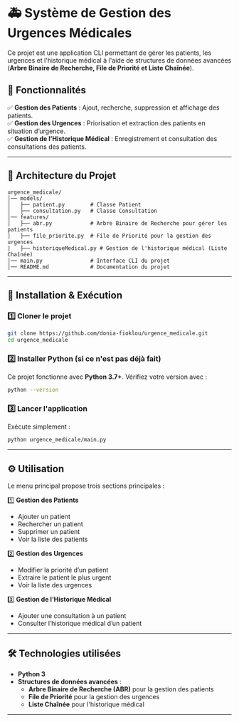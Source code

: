 
# 🚑 **Système de Gestion des Urgences Médicales**  

Ce projet est une application CLI permettant de gérer les patients, les urgences et l'historique médical à l'aide de structures de données avancées (**Arbre Binaire de Recherche, File de Priorité et Liste Chaînée**).  

## 📌 **Fonctionnalités**  
✅ **Gestion des Patients** : Ajout, recherche, suppression et affichage des patients.  
✅ **Gestion des Urgences** : Priorisation et extraction des patients en situation d’urgence.  
✅ **Gestion de l’Historique Médical** : Enregistrement et consultation des consultations des patients.  

---

## 📂 **Architecture du Projet**  
```
urgence_medicale/
│── models/
│   ├── patient.py        # Classe Patient
│   ├── consultation.py   # Classe Consultation
│── features/
│   ├── abr.py            # Arbre Binaire de Recherche pour gérer les patients
│   ├── file_priorite.py  # File de Priorité pour la gestion des urgences
|   ├── historiqueMedical.py # Gestion de l'historique médical (Liste Chaînée)
│── main.py               # Interface CLI du projet
│── README.md             # Documentation du projet
```

---

## 🚀 **Installation & Exécution**  

### **1️⃣ Cloner le projet**  
```bash
git clone https://github.com/donia-fioklou/urgence_medicale.git
cd urgence_medicale
```

### **2️⃣ Installer Python (si ce n'est pas déjà fait)**  
Ce projet fonctionne avec **Python 3.7+**. Vérifiez votre version avec :  
```bash
python --version
```

### **3️⃣ Lancer l'application**  
Exécute simplement :  
```bash
python urgence_medicale/main.py
```

---

## ⚙️ **Utilisation**  

Le menu principal propose trois sections principales :  

1️⃣ **Gestion des Patients**  
   - Ajouter un patient  
   - Rechercher un patient  
   - Supprimer un patient  
   - Voir la liste des patients  

2️⃣ **Gestion des Urgences**  
   - Modifier la priorité d’un patient  
   - Extraire le patient le plus urgent  
   - Voir la liste des urgences  

3️⃣ **Gestion de l’Historique Médical**  
   - Ajouter une consultation à un patient  
   - Consulter l’historique médical d’un patient  

---

## 🛠 **Technologies utilisées**  
- **Python 3**  
- **Structures de données avancées** :  
  - **Arbre Binaire de Recherche (ABR)** pour la gestion des patients  
  - **File de Priorité** pour la gestion des urgences  
  - **Liste Chaînée** pour l'historique médical  

---

